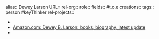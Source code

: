 alias:: Dewey Larson
URL::
rel-org::
role::
fields:: #t.o.e 
creations:: 
tags:: person #keyThinker 
rel-projects::


-
- [Amazon.com: Dewey B. Larson: books, biography, latest update](https://www.amazon.com/stores/Dewey-B.-Larson/author/B001KMUHBE?ref=ap_rdr&isDramIntegrated=true&shoppingPortalEnabled=true)
-